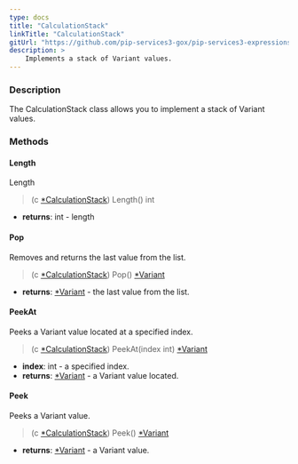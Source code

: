 ```yaml
---
type: docs
title: "CalculationStack"
linkTitle: "CalculationStack"
gitUrl: "https://github.com/pip-services3-gox/pip-services3-expressions-gox"
description: > 
    Implements a stack of Variant values.
---
```


### Description

The CalculationStack class allows you to implement a stack of Variant values.


### Methods

#### Length
Length
> (c [*CalculationStack]()) Length() int

- **returns**: int - length

#### Pop
Removes and returns the last value from the list.
> (c [*CalculationStack]()) Pop() [*Variant](../../variants/variant)

- **returns**: [*Variant](../../variants/variant) - the last value from the list.


#### PeekAt
Peeks a Variant value located at a specified index.
> (c [*CalculationStack]()) PeekAt(index int) [*Variant](../../variants/variant)

- **index**: int - a specified index.
- **returns**: [*Variant](../../variants/variant) - a Variant value located.

#### Peek
Peeks a Variant value.
> (c [*CalculationStack]()) Peek() [*Variant](../../variants/variant)

- **returns**: [*Variant](../../variants/variant) - a Variant value.


